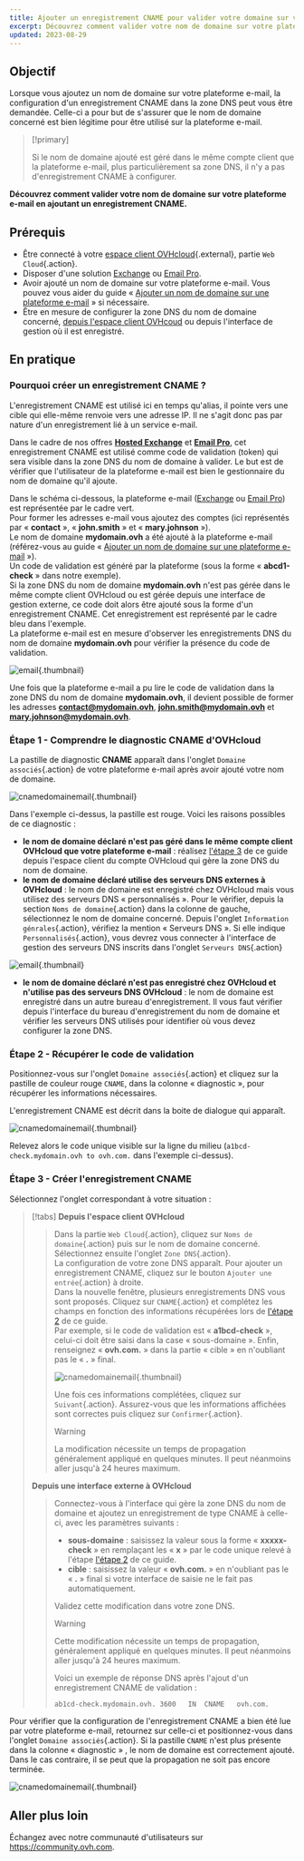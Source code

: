 ```yaml
---
title: Ajouter un enregistrement CNAME pour valider votre domaine sur votre offre e-mail
excerpt: Découvrez comment valider votre nom de domaine sur votre plateforme e-mail en ajoutant un enregistrement CNAME
updated: 2023-08-29
---
```


## Objectif

Lorsque vous ajoutez un nom de domaine sur votre plateforme e-mail, la configuration d'un enregistrement CNAME dans la zone DNS peut vous être demandée. Celle-ci a pour but de s'assurer que le nom de domaine concerné est bien légitime pour être utilisé sur la plateforme e-mail.

> [!primary]
>
> Si le nom de domaine ajouté est géré dans le même compte client que la plateforme e-mail, plus particulièrement sa zone DNS, il n'y a pas d'enregistrement CNAME à configurer.

**Découvrez comment valider votre nom de domaine sur votre plateforme e-mail en ajoutant un enregistrement CNAME.**

## Prérequis

- Être connecté à votre [espace client OVHcloud](https://www.ovh.com/auth/?action=gotomanager&from=https://www.ovh.com/fr/&ovhSubsidiary=fr){.external}, partie `Web Cloud`{.action}.
- Disposer d'une solution [Exchange](https://www.ovhcloud.com/fr/emails/) ou [Email Pro](https://www.ovhcloud.com/fr/emails/email-pro/).
- Avoir ajouté un nom de domaine sur votre plateforme e-mail. Vous pouvez vous aider du guide « [Ajouter un nom de domaine sur une plateforme e-mail](exchange_adding_domain1.) » si nécessaire.
- Être en mesure de configurer la zone DNS du nom de domaine concerné, [depuis l'espace client OVHcoud](dns_zone_edit1.) ou depuis l'interface de gestion où il est enregistré.

## En pratique

### Pourquoi créer un enregistrement CNAME ?

L'enregistrement CNAME est utilisé ici en temps qu'alias, il pointe vers une cible qui elle-même renvoie vers une adresse IP. Il ne s'agit donc pas par nature d'un enregistrement lié à un service e-mail.

Dans le cadre de nos offres [**Hosted Exchange**](https://www.ovhcloud.com/fr/emails/hosted-exchange/) et [**Email Pro**](https://www.ovhcloud.com/fr/emails/email-pro/), cet enregistrement CNAME est utilisé comme code de validation (token) qui sera visible dans la zone DNS du nom de domaine à valider. Le but est de vérifier que l'utilisateur de la plateforme e-mail est bien le gestionnaire du nom de domaine qu'il ajoute.

Dans le schéma ci-dessous, la plateforme e-mail ([Exchange](https://www.ovhcloud.com/fr/emails/) ou [Email Pro](https://www.ovhcloud.com/fr/emails/email-pro/)) est représentée par le cadre vert.<br>
Pour former les adresses e-mail vous ajoutez des comptes (ici représentés par « **contact** », « **john.smith** » et « **mary.johnson** »).<br>
Le nom de domaine **mydomain.ovh** a été ajouté à la plateforme e-mail (référez-vous au guide « [Ajouter un nom de domaine sur une plateforme e-mail](exchange_adding_domain1.) »).<br>
Un code de validation est généré par la plateforme (sous la forme « **abcd1-check** » dans notre exemple).<br>
Si la zone DNS du nom de domaine **mydomain.ovh** n'est pas gérée dans le même compte client OVHcloud ou est gérée depuis une interface de gestion externe, ce code doit alors être ajouté sous la forme d'un enregistrement CNAME. Cet enregistrement est représenté par le cadre bleu dans l'exemple.<br>
La plateforme e-mail est en mesure d'observer les enregistrements DNS du nom de domaine **mydomain.ovh** pour vérifier la présence du code de validation.

![email](email-dns-conf-cname01.png){.thumbnail}

Une fois que la plateforme e-mail a pu lire le code de validation dans la zone DNS du nom de domaine **mydomain.ovh**, il devient possible de former les adresses **contact@mydomain.ovh**, **john.smith@mydomain.ovh** et **mary.johnson@mydomain.ovh**.

### Étape 1 - Comprendre le diagnostic CNAME d'OVHcloud <a name="step1"></a>

La pastille de diagnostic **CNAME** apparaît dans l'onglet `Domaine associés`{.action} de votre plateforme e-mail après avoir ajouté votre nom de domaine.

![cnamedomainemail](cname_exchange_diagnostic.png){.thumbnail}

Dans l'exemple ci-dessus, la pastille est rouge. Voici les raisons possibles de ce diagnostic :

- **le nom de domaine déclaré n'est pas géré dans le même compte client OVHcloud que votre plateforme e-mail** : réalisez [l'étape 3](exchange_dns_cname_#step3.) de ce guide depuis l'espace client du compte OVHcloud qui gère la zone DNS du nom de domaine.
- **le nom de domaine déclaré utilise des serveurs DNS externes à OVHcloud** : le nom de domaine est enregistré chez OVHcloud mais vous utilisez des serveurs DNS « personnalisés ». Pour le vérifier, depuis la section `Noms de domaine`{.action} dans la colonne de gauche, sélectionnez le nom de domaine concerné. Depuis l'onglet `Information génrales`{.action}, vérifiez la mention « Serveurs DNS ». Si elle indique `Personnalisés`{.action}, vous devrez vous connecter à l'interface de gestion des serveurs DNS inscrits dans l'onglet `Serveurs DNS`{.action}

![email](email-dns-conf-cname02.png){.thumbnail}

- **le nom de domaine déclaré n'est pas enregistré chez OVHcloud et n'utilise pas des serveurs DNS OVHcloud** : le nom de domaine est enregistré dans un autre bureau d'enregistrement. Il vous faut vérifier depuis l'interface du bureau d'enregistrement du nom de domaine et vérifier les serveurs DNS utilisés pour identifier où vous devez configurer la zone DNS.

### Étape 2 - Récupérer le code de validation <a name="step2"></a>

Positionnez-vous sur l'onglet `Domaine associés`{.action} et cliquez sur la pastille de couleur rouge `CNAME`, dans la colonne « diagnostic », pour récupérer les informations nécessaires.

L'enregistrement CNAME est décrit dans la boite de dialogue qui apparaît.

![cnamedomainemail](cname_exchange_informations.png){.thumbnail}

Relevez alors le code unique visible sur la ligne du milieu (`a1bcd-check.mydomain.ovh to ovh.com.` dans l'exemple ci-dessus).

### Étape 3 - Créer l'enregistrement CNAME <a name="step3"></a>

Sélectionnez l'onglet correspondant à votre situation :

> [!tabs]
> **Depuis l'espace client OVHcloud**
>> Dans la partie `Web Cloud`{.action}, cliquez sur `Noms de domaine`{.action} puis sur le nom de domaine concerné. Sélectionnez ensuite l'onglet `Zone DNS`{.action}.<br>
>> La configuration de votre zone DNS apparaît. Pour ajouter un enregistrement CNAME, cliquez sur le bouton `Ajouter une entrée`{.action} à droite.<br>
>> Dans la nouvelle fenêtre, plusieurs enregistrements DNS vous sont proposés. Cliquez sur `CNAME`{.action} et complétez les champs en fonction des informations récupérées lors de [l'étape 2](exchange_dns_cname_#step2.) de ce guide.<br>
>> Par exemple, si le code de validation est « **a1bcd-check** », celui-ci doit être saisi dans la case « sous-domaine ». Enfin, renseignez « **ovh.com.** » dans la partie « cible » en n'oubliant pas le « **.** » final.
>>
>> ![cnamedomainemail](cname_add_entry_dns_zone.png){.thumbnail}
>>
>> Une fois ces informations complétées, cliquez sur `Suivant`{.action}. Assurez-vous que les informations affichées sont correctes puis cliquez sur `Confirmer`{.action}.<br>
>>
>> > [!warning]
>> >
>> > La modification nécessite un temps de propagation généralement appliqué en quelques minutes. Il peut néanmoins aller jusqu'à 24 heures maximum.
>>
> **Depuis une interface externe à OVHcloud**
>>
>> Connectez-vous à l'interface qui gère la zone DNS du nom de domaine et ajoutez un enregistrement de type CNAME à celle-ci, avec les paramètres suivants :
>>
>> - **sous-domaine** : saisissez la valeur sous la forme « **xxxxx-check** » en remplaçant les « **x** » par le code unique relevé à l'étape [l'étape 2](exchange_dns_cname_#step2.) de ce guide.
>> - **cible** : saisissez la valeur « **ovh.com.** » en n'oubliant pas le « **.** » final si votre interface de saisie ne le fait pas automatiquement.
>>
>> Validez cette modification dans votre zone DNS.
>>
>> > [!warning]
>> >
>> > Cette modification nécessite un temps de propagation, généralement appliqué en quelques minutes. Il peut néanmoins aller jusqu'à 24 heures maximum.
>> >
>>
>> Voici un exemple de réponse DNS après l'ajout d'un enregistrement CNAME de validation :
>>
>> ```bash
>> ab1cd-check.mydomain.ovh. 3600	IN	CNAME	ovh.com.
>> ```

Pour vérifier que la configuration de l'enregistrement CNAME a bien été lue par votre plateforme e-mail, retournez sur celle-ci et positionnez-vous dans l'onglet `Domaine associés`{.action}. Si la pastille `CNAME` n'est plus présente dans la colonne « diagnostic » , le nom de domaine est correctement ajouté. Dans le cas contraire, il se peut que la propagation ne soit pas encore terminée.

![cnamedomainemail](cname_exchange_diagnostic_green.png){.thumbnail}

## Aller plus loin

Échangez avec notre communauté d'utilisateurs sur <https://community.ovh.com>.